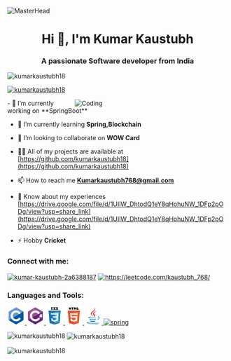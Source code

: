 ![MasterHead](https://www.michaelpage.co.in/sites/michaelpage.co.in/files/2022-05/Software%20Developer.jpg)
<h1 align="center">Hi 👋, I'm Kumar Kaustubh</h1>
<h3 align="center">A passionate Software developer from India</h3>
<p align="left"> <img src="https://komarev.com/ghpvc/?username=kumarkaustubh18&label=Profile%20views&color=0e75b6&style=flat" alt="kumarkaustubh18" /> </p>

<p align="left"> <a href="https://github.com/ryo-ma/github-profile-trophy"><img src="https://github-profile-trophy.vercel.app/?username=kumarkaustubh18" alt="kumarkaustubh18" /></a> </p>

<img align ="right" alt ="Coding" width="350" src="https://techasoft.com/uploads/Developer.jpg">
- 🔭 I’m currently working on **SpringBoot**

- 🌱 I’m currently learning **Spring,Blockchain**

- 👯 I’m looking to collaborate on **WOW Card**

- 👨‍💻 All of my projects are available at [https://github.com/kumarkaustubh18](https://github.com/kumarkaustubh18)

- 📫 How to reach me **Kumarkaustubh768@gmail.com**

- 📄 Know about my experiences [https://drive.google.com/file/d/1UIlW_DhtodQ1eY8qHohuNW_1DFp2pODg/view?usp=share_link](https://drive.google.com/file/d/1UIlW_DhtodQ1eY8qHohuNW_1DFp2pODg/view?usp=share_link)

- ⚡ Hobby **Cricket**

<h3 align="left">Connect with me:</h3>
<p align="left">
<a href="https://linkedin.com/in/kumar-kaustubh-2a6388187" target="blank"><img align="center" src="https://raw.githubusercontent.com/rahuldkjain/github-profile-readme-generator/master/src/images/icons/Social/linked-in-alt.svg" alt="kumar-kaustubh-2a6388187" height="30" width="40" /></a>
<a href="https://www.leetcode.com/https://leetcode.com/kaustubh_768/" target="blank"><img align="center" src="https://raw.githubusercontent.com/rahuldkjain/github-profile-readme-generator/master/src/images/icons/Social/leet-code.svg" alt="https://leetcode.com/kaustubh_768/" height="30" width="40" /></a>
</p>

<h3 align="left">Languages and Tools:</h3>
<p align="left"> <a href="https://www.cprogramming.com/" target="_blank" rel="noreferrer"> <img src="https://raw.githubusercontent.com/devicons/devicon/master/icons/c/c-original.svg" alt="c" width="40" height="40"/> </a> <a href="https://www.w3schools.com/cs/" target="_blank" rel="noreferrer"> <img src="https://raw.githubusercontent.com/devicons/devicon/master/icons/csharp/csharp-original.svg" alt="csharp" width="40" height="40"/> </a> <a href="https://www.w3schools.com/css/" target="_blank" rel="noreferrer"> <img src="https://raw.githubusercontent.com/devicons/devicon/master/icons/css3/css3-original-wordmark.svg" alt="css3" width="40" height="40"/> </a> <a href="https://www.w3.org/html/" target="_blank" rel="noreferrer"> <img src="https://raw.githubusercontent.com/devicons/devicon/master/icons/html5/html5-original-wordmark.svg" alt="html5" width="40" height="40"/> </a> <a href="https://www.java.com" target="_blank" rel="noreferrer"> <img src="https://raw.githubusercontent.com/devicons/devicon/master/icons/java/java-original.svg" alt="java" width="40" height="40"/> </a> <a href="https://spring.io/" target="_blank" rel="noreferrer"> <img src="https://www.vectorlogo.zone/logos/springio/springio-icon.svg" alt="spring" width="40" height="40"/> </a> </p>

<p><img align="left" src="https://github-readme-stats.vercel.app/api/top-langs?username=kumarkaustubh18&show_icons=true&locale=en&layout=compact" alt="kumarkaustubh18" /></p>

<p>&nbsp;<img align="center" src="https://github-readme-stats.vercel.app/api?username=kumarkaustubh18&show_icons=true&locale=en" alt="kumarkaustubh18" /></p>

<p><img align="center" src="https://github-readme-streak-stats.herokuapp.com/?user=kumarkaustubh18&" alt="kumarkaustubh18" /></p>
